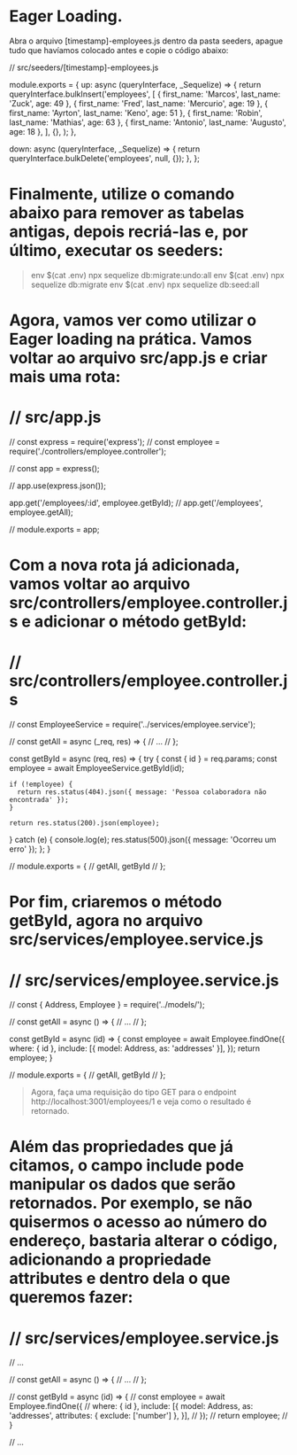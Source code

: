 # Eager Loading.

Abra o arquivo [timestamp]-employees.js dentro da pasta seeders, apague tudo que havíamos colocado antes e copie o código abaixo:


// src/seeders/[timestamp]-employees.js

module.exports = {
  up: async (queryInterface, _Sequelize) => {
    return queryInterface.bulkInsert('employees',
      [
        { first_name: 'Marcos', last_name: 'Zuck', age: 49 },
        { first_name: 'Fred', last_name: 'Mercurio', age: 19 },
        { first_name: 'Ayrton', last_name: 'Keno', age: 51 },
        { first_name: 'Robin', last_name: 'Mathias', age: 63 },
        { first_name: 'Antonio', last_name: 'Augusto', age: 18 },
      ],
      {},
    );
  },

  down: async (queryInterface, _Sequelize) => {
    return queryInterface.bulkDelete('employees', null, {});
  },
};

# Finalmente, utilize o comando abaixo para remover as tabelas antigas, depois recriá-las e, por último, executar os seeders:


> env $(cat .env) npx sequelize db:migrate:undo:all
> env $(cat .env) npx sequelize db:migrate
> env $(cat .env) npx sequelize db:seed:all

# Agora, vamos ver como utilizar o Eager loading na prática. Vamos voltar ao arquivo src/app.js e criar mais uma rota:

# // src/app.js

// const express = require('express');
// const employee = require('./controllers/employee.controller');

// const app = express();

// app.use(express.json());

app.get('/employees/:id', employee.getById);
// app.get('/employees', employee.getAll);

// module.exports = app;


# Com a nova rota já adicionada, vamos voltar ao arquivo src/controllers/employee.controller.js e adicionar o método getById:

# // src/controllers/employee.controller.js

// const EmployeeService = require('../services/employee.service');

// const getAll = async (_req, res) => {
//   ...
// };

const getById = async (req, res) => {
  try {
    const { id } = req.params;
    const employee = await EmployeeService.getById(id);

    if (!employee) {
      return res.status(404).json({ message: 'Pessoa colaboradora não encontrada' });
    }

    return res.status(200).json(employee);
  } catch (e) {
    console.log(e);
    res.status(500).json({ message: 'Ocorreu um erro' });
  };
}

// module.exports = {
//   getAll,
  getById
// };


# Por fim, criaremos o método getById, agora no arquivo src/services/employee.service.js


# // src/services/employee.service.js

// const { Address, Employee } = require('../models/');

// const getAll = async () => {
//   ...
// };

const getById = async (id) => {
  const employee = await Employee.findOne({
      where: { id },
      include: [{ model: Address, as: 'addresses' }],
    });
  return employee;
}

// module.exports = {
//   getAll,
  getById
// };

> Agora, faça uma requisição do tipo GET para o endpoint http://localhost:3001/employees/1 e veja como o resultado é retornado.

# Além das propriedades que já citamos, o campo include pode manipular os dados que serão retornados. Por exemplo, se não quisermos o acesso ao número do endereço, bastaria alterar o código, adicionando a propriedade attributes e dentro dela o que queremos fazer:

# // src/services/employee.service.js

// ...

// const getAll = async () => {
//   ...
// };

// const getById = async (id) => {
//   const employee = await Employee.findOne({
//       where: { id },
       include: [{
         model: Address, as: 'addresses', attributes: { exclude: ['number'] },
       }],
//   });
//   return employee;
// }

// ...


